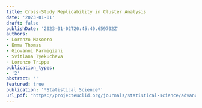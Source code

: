 ```yaml
---
title: Cross-Study Replicability in Cluster Analysis
date: '2023-01-01'
draft: false
publishDate: '2023-01-02T20:45:40.659702Z'
authors:
- Lorenzo Masoero
- Emma Thomas
- Giovanni Parmigiani
- Svitlana Tyekucheva
- Lorenzo Trippa
publication_types:
- '2'
abstract: ''
featured: true
publication: '*Statistical Science*'
url_pdf: "https://projecteuclid.org/journals/statistical-science/advance-publication/Cross-Study-Replicability-in-Cluster-Analysis/10.1214/22-STS871.short"
---
```


